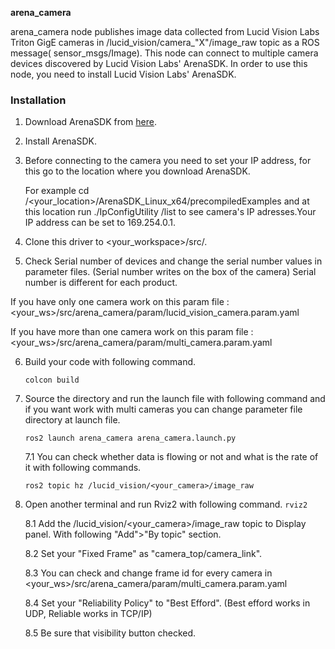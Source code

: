 **arena_camera**

arena_camera node publishes image data collected from Lucid Vision Labs Triton
GigE cameras in /lucid_vision/camera_"X"/image_raw topic as a ROS message(
sensor_msgs/Image). This node can connect to multiple camera devices discovered
by Lucid Vision Labs' ArenaSDK. In order to use this node, you need to install
Lucid Vision Labs' ArenaSDK.

### Installation

1. Download ArenaSDK from [here](https://thinklucid.com/downloads-hub/).
2. Install ArenaSDK.
3. Before connecting to the camera you need to set your IP address, for this go to the location where you download ArenaSDK.

   For example cd /<your_location>/ArenaSDK_Linux_x64/precompiledExamples and at this location run ./IpConfigUtility
   /list
   to see camera's IP adresses.Your IP address can be set to 169.254.0.1.

4. Clone this driver to <your_workspace>/src/.


5. Check Serial number of devices and change the serial number values in
   parameter files.
   (Serial number writes on the box of the camera) Serial number is different
   for each product.

If you have only one camera work on this param file :
<your_ws>/src/arena_camera/param/lucid_vision_camera.param.yaml

If you have  more than one camera work on this param file :
<your_ws>/src/arena_camera/param/multi_camera.param.yaml

6. Build your code with following command.

   `colcon build `

7. Source the directory and run the launch file with following command and if you want work with multi cameras you can
   change parameter file directory at launch file.

   `ros2 launch arena_camera arena_camera.launch.py`

   7.1 You can check whether data is flowing or not and what is the rate of it
   with following commands.

   `ros2 topic hz /lucid_vision/<your_camera>/image_raw`

8. Open another terminal and run Rviz2 with following command.
   `rviz2`

   8.1 Add the /lucid_vision/<your_camera>/image_raw topic to Display panel.
   With following "Add">"By topic" section.

   8.2 Set your "Fixed Frame" as "camera_top/camera_link".

    8.3 You can check and change frame id for every camera in <your_ws>/src/arena_camera/param/multi_camera.param.yaml

    8.4 Set your "Reliability Policy" to "Best Efford".  (Best efford works in
    UDP, Reliable works in TCP/IP)

    8.5 Be sure that visibility button checked.

